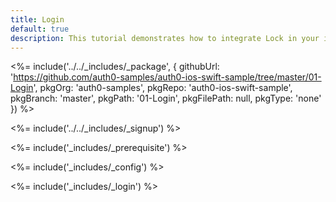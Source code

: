 ```yaml
---
title: Login
default: true
description: This tutorial demonstrates how to integrate Lock in your iOS Swift project in order to present a login screen.
---
```


<%= include('../../_includes/_package', {
  githubUrl: 'https://github.com/auth0-samples/auth0-ios-swift-sample/tree/master/01-Login',
  pkgOrg: 'auth0-samples',
  pkgRepo: 'auth0-ios-swift-sample',
  pkgBranch: 'master',
  pkgPath: '01-Login',
  pkgFilePath: null,
  pkgType: 'none'
}) %>

<%= include('../../_includes/_signup') %>

<%= include('_includes/_prerequisite') %>

<%= include('_includes/_config') %>

<%= include('_includes/_login') %>